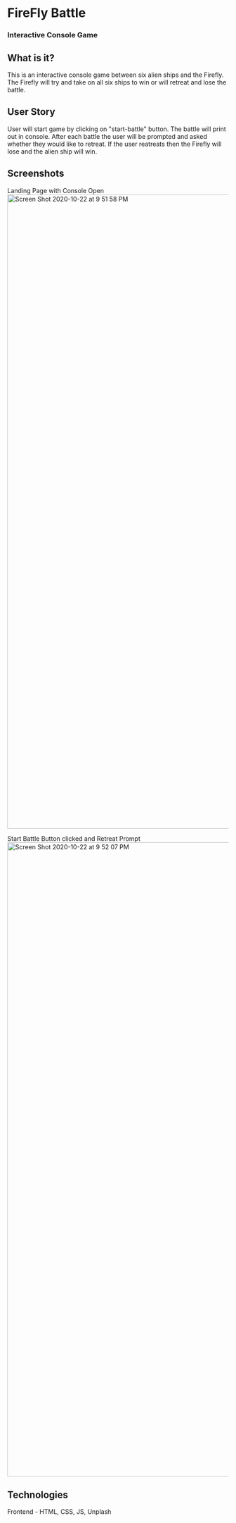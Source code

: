 # FireFly Battle
### Interactive Console Game


## What is it?
This is an interactive console game between six alien ships and the Firefly. The Firefly will try and take on all six ships to win or will retreat and lose the battle.

## User Story
User will start game by clicking on "start-battle" button. The battle will print out in console. After each battle the user will be prompted and asked whether they would like to retreat. If the user reatreats then the Firefly will lose and the alien ship will win.

## Screenshots
Landing Page with Console Open
<img width="1440" alt="Screen Shot 2020-10-22 at 9 51 58 PM" src="https://user-images.githubusercontent.com/69656339/96960739-feb86480-14b7-11eb-87f1-6f8e6b1b94f1.png">

Start Battle Button clicked and Retreat Prompt
<img width="1440" alt="Screen Shot 2020-10-22 at 9 52 07 PM" src="https://user-images.githubusercontent.com/69656339/96960837-3b845b80-14b8-11eb-97dd-f2905d725c63.png">

## Technologies
Frontend - HTML, CSS, JS, Unplash




